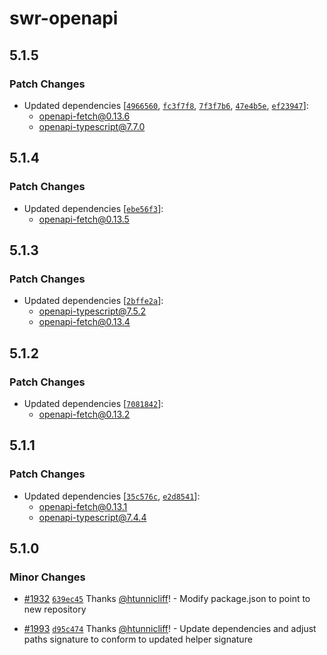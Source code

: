 # swr-openapi

## 5.1.5

### Patch Changes

- Updated dependencies [[`4966560`](https://github.com/openapi-ts/openapi-typescript/commit/4966560790ad49fabb06d718115a82a779a5b74a), [`fc3f7f8`](https://github.com/openapi-ts/openapi-typescript/commit/fc3f7f8b9cf52f0d4daf31ed4579d588c5b0f3e6), [`7f3f7b6`](https://github.com/openapi-ts/openapi-typescript/commit/7f3f7b65da5ef8caf5304486184118352665eb3f), [`47e4b5e`](https://github.com/openapi-ts/openapi-typescript/commit/47e4b5eb86adc59e3de2a4179741d35a26db61c0), [`ef23947`](https://github.com/openapi-ts/openapi-typescript/commit/ef239479b5f15fc4c98dd15c72974d4cb8722fb0)]:
  - openapi-fetch@0.13.6
  - openapi-typescript@7.7.0

## 5.1.4

### Patch Changes

- Updated dependencies [[`ebe56f3`](https://github.com/openapi-ts/openapi-typescript/commit/ebe56f337561bfdd1bf1abdc56ba3d2f48c4d393)]:
  - openapi-fetch@0.13.5

## 5.1.3

### Patch Changes

- Updated dependencies [[`2bffe2a`](https://github.com/openapi-ts/openapi-typescript/commit/2bffe2a652864a54c8dc969327e4a8eb4081eb25)]:
  - openapi-typescript@7.5.2
  - openapi-fetch@0.13.4

## 5.1.2

### Patch Changes

- Updated dependencies [[`7081842`](https://github.com/openapi-ts/openapi-typescript/commit/70818420c1cd6ca2ad2529bf2d7936bd01f3ef42)]:
  - openapi-fetch@0.13.2

## 5.1.1

### Patch Changes

- Updated dependencies [[`35c576c`](https://github.com/openapi-ts/openapi-typescript/commit/35c576c8b2852f66e641014d13ffcfdeb21e98a1), [`e2d8541`](https://github.com/openapi-ts/openapi-typescript/commit/e2d854131a1dc11d3b8e8513d3e0ce1f04ea1211)]:
  - openapi-fetch@0.13.1
  - openapi-typescript@7.4.4

## 5.1.0

### Minor Changes

- [#1932](https://github.com/openapi-ts/openapi-typescript/pull/1932) [`639ec45`](https://github.com/openapi-ts/openapi-typescript/commit/639ec45ed9155d2bc0c3d0fbebd3bc52f90ca7eb) Thanks [@htunnicliff](https://github.com/htunnicliff)! - Modify package.json to point to new repository

- [#1993](https://github.com/openapi-ts/openapi-typescript/pull/1993) [`d95c474`](https://github.com/openapi-ts/openapi-typescript/commit/d95c474bc3eab790e93029ac802e18b79a311fba) Thanks [@htunnicliff](https://github.com/htunnicliff)! - Update dependencies and adjust paths signature to conform to updated helper signature
